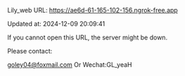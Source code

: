 Lily_web URL: https://ae6d-61-165-102-156.ngrok-free.app

Updated at: 2024-12-09 20:09:41

If you cannot open this URL, the server might be down.

Please contact: 

goley04@foxmail.com Or Wechat:GL_yeaH